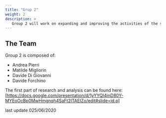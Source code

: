 ```yaml
---
title: "Grup 2"
weight: 2
description: >
   Group 2 will work on expanding and improving the activities of the small operator
---
```




## The Team

Group 2 is composed of:

* Andrea Pierri  
* Matilde Migliorin
* Davide Di Giovanni
* Davide Forchino

The first part of research and analysis can be found here: [https://docs.google.com/presentation/d/1yYYQI4inD80Y-MYEoOcBp0MwHmgnqh4SaFt2ITAEIZo/edit#slide=id.p]

last update 025/06/2020

